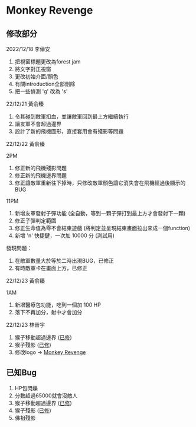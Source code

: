 # Monkey Revenge


## 修改部分
2022/12/18 李倬安
1. 把視窗標題更改為forest jam
2. 將文字對正視窗
3. 更改初始介面/顏色
4. 有關introduction全部刪除
5. 把一些偵測 'g' 改為 's'

22/12/21 黃俞臻
1. 令其碰到敵軍扣血，並讓敵軍回到最上方繼續執行
2. 讓友軍不會超過邊界
3. 設計了新的飛機圖形，直接套用會有殘影等問題

22/12/22 黃俞臻

2PM
1. 修正新的飛機殘影問題
2. 修正新的飛機邊界問題
3. 修正讓敵軍重新往下掉時，只修改敵軍顏色讓它消失會在飛機經過後顯示的 BUG

11PM
1. 新增友軍發射子彈功能 (全自動，等到一顆子彈打到最上方才會發射下一顆)
2. 修正子彈判定範圍
3. 修正生命值為零不會結束遊戲 (將判定並呈現結束畫面拉出來成一個function)
4. 新增 'n' 快捷鍵，一次加 10000 分 (測試用)

發現問題：
1. 在敵軍數量大於等於二時出現BUG，已修正
2. 有時敵軍卡在畫面上方，已修正

22/12/23 黃俞臻

1AM

1. 新增醫療包功能，吃到一個加 100 HP
2. 落下不再加分，射中才會加分

22/12/23 林晉宇
1. 猴子移動超過邊界 ([已修](https://github.com/AssemblyFinalProject/forest-jam/commit/776da09d941a5854bd910da38b196349044269a6))
2. 猴子殘影 ([已修](https://github.com/AssemblyFinalProject/forest-jam/commit/3e41e29f3ff7ca7848e3c82ebde7d2751f27f400))
3. 修改logo -> [Monkey Revenge](https://github.com/AssemblyFinalProject/monky-revenge/commit/0969c521f925007f1af3aef2fb91575d5c373397)

## 已知Bug
1. HP包閃爍
2. 分數超過65000就會沒敵人
3. 猴子移動超過邊界 ([已修](https://github.com/AssemblyFinalProject/forest-jam/commit/776da09d941a5854bd910da38b196349044269a6))
4. 猴子殘影 ([已修](https://github.com/AssemblyFinalProject/forest-jam/commit/3e41e29f3ff7ca7848e3c82ebde7d2751f27f400))
5. 佛祖殘影
